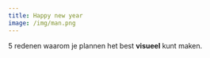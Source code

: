 ```yaml
---
title: Happy new year
image: /img/man.png
---
```


5 redenen waarom je plannen het best **visueel** kunt maken.
